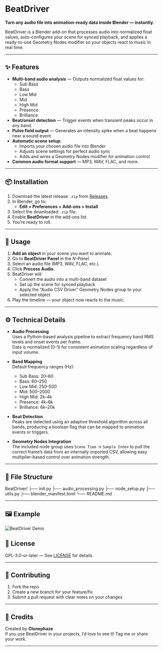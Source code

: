 # BeatDriver

**Turn any audio file into animation-ready data inside Blender — instantly.**

BeatDriver is a Blender add-on that processes audio into normalized float values, auto-configures your scene for synced playback, and applies a ready-to-use Geometry Nodes modifier so your objects react to music in real time.

---

## ✨ Features

- **Multi-band audio analysis** — Outputs normalized float values for:
  - Sub Bass
  - Bass
  - Low Mid
  - Mid
  - High Mid
  - Presence
  - Brilliance
- **Beat/onset detection** — Trigger events when transient peaks occur in any band.
- **Pulse field output** — Generates an intensity spike when a beat happens near a sound event.
- **Automatic scene setup**:
  - Imports your chosen audio file into Blender
  - Adjusts scene settings for perfect audio sync
  - Adds and wires a Geometry Nodes modifier for animation control
- **Common audio format support** — MP3, WAV, FLAC, and more.

---

## 📦 Installation

1. Download the latest release `.zip` from [Releases](../../releases).
2. In Blender, go to:
   - **Edit > Preferences > Add-ons > Install**
3. Select the downloaded `.zip` file.
4. Enable **BeatDriver** in the add-ons list.
5. You’re ready to roll.

---

## 🚀 Usage

1. **Add an object** in your scene you want to animate.
2. Go to **BeatDriver Panel** in the *N-Panel*.
3. Select an audio file (MP3, WAV, FLAC, etc.).
4. Click **Process Audio**.
5. BeatDriver will:
   - Convert the audio into a multi-band dataset
   - Set up the scene for synced playback
   - Apply the “Audio CSV Driver” Geometry Nodes group to your selected object
6. Play the timeline — your object now reacts to the music.

---

## ⚙️ Technical Details

- **Audio Processing**  
  Uses a Python-based analysis pipeline to extract frequency band RMS levels and onset events per frame.  
  Data is normalized (0–1) for consistent animation scaling regardless of input volume.

- **Band Mapping**  
  Default frequency ranges (Hz):  
  - Sub Bass: 20–60  
  - Bass: 60–250  
  - Low Mid: 250–500  
  - Mid: 500–2000  
  - High Mid: 2k–4k  
  - Presence: 4k–6k  
  - Brilliance: 6k–20k  

- **Beat Detection**  
  Peaks are detected using an adaptive threshold algorithm across all bands, producing a boolean flag that can be mapped to animation events or triggers.

- **Geometry Nodes Integration**  
  The included node group uses `Scene Time` → `Sample Index` to pull the correct frame’s data from an internally imported CSV, allowing easy multiplier-based control over animation strength.

---

## 📂 File Structure

BeatDriver/
├── init.py
├── audio_processing.py
├── node_setup.py
├── utils.py
├── blender_manifest.toml
└── README.md

---

## 🖼 Example

![BeatDriver Demo](https://youtu.be/zv0VqOOstxY)  

## 📄 License

GPL-3.0-or-later — See [LICENSE](LICENSE) for details.

---

## 🤝 Contributing

1. Fork the repo
2. Create a new branch for your feature/fix
3. Submit a pull request with clear notes on your changes

---

## 🙌 Credits

Created by **Clonephaze**  
If you use BeatDriver in your projects, I’d love to see it! Tag me or share your work.

---

